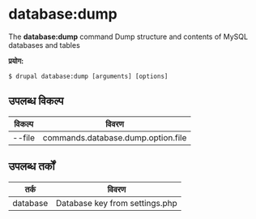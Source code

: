 # database:dump
The **database:dump** command Dump structure and contents of MySQL databases and tables

**प्रयोग:**
```
$ drupal database:dump [arguments] [options] 
```

## उपलब्ध विकल्प
विकल्प | विवरण
-------|-------------
--file | commands.database.dump.option.file

## उपलब्ध तर्कों  
तर्क | विवरण
---------|-------------
database | Database key from settings.php
